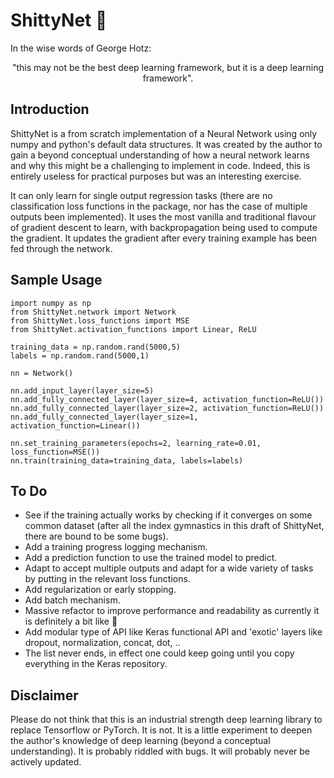 # ShittyNet :poop:
In the wise words of George Hotz:
<center>"this may not be the best deep learning framework, but it is a deep learning framework".</center>

## Introduction
ShittyNet is a from scratch implementation of a Neural Network using only numpy and python's default data structures. It was created by the author to gain a beyond conceptual understanding of how a neural network learns and why this might be a challenging to implement in code. Indeed, this is entirely useless for practical purposes but was an interesting exercise.

It can only learn for single output regression tasks (there are no classification loss functions in the package, nor has the case of multiple outputs been implemented). It uses the most vanilla and traditional flavour of gradient descent to learn, with backpropagation being used to compute the gradient. It updates the gradient after every training example has been fed through the network.

## Sample Usage
    import numpy as np
    from ShittyNet.network import Network
    from ShittyNet.loss_functions import MSE
    from ShittyNet.activation_functions import Linear, ReLU

    training_data = np.random.rand(5000,5)
    labels = np.random.rand(5000,1)

    nn = Network()

    nn.add_input_layer(layer_size=5)
    nn.add_fully_connected_layer(layer_size=4, activation_function=ReLU())
    nn.add_fully_connected_layer(layer_size=2, activation_function=ReLU())
    nn.add_fully_connected_layer(layer_size=1, activation_function=Linear())

    nn.set_training_parameters(epochs=2, learning_rate=0.01, loss_function=MSE())
    nn.train(training_data=training_data, labels=labels)

## To Do
- See if the training actually works by checking if it converges on some common dataset (after all the index gymnastics in this draft of ShittyNet, there are bound to be some bugs).
- Add a training progress logging mechanism.
- Add a prediction function to use the trained model to predict.
- Adapt to accept multiple outputs and adapt for a wide variety of tasks by putting in the relevant loss functions.
- Add regularization or early stopping.
- Add batch mechanism.
- Massive refactor to improve performance and readability as currently it is definitely a bit like :smiling_face_with_tear:	
- Add modular type of API like Keras functional API and 'exotic' layers like dropout, normalization, concat, dot, ..
- The list never ends, in effect one could keep going until you copy everything in the Keras repository.

## Disclaimer
Please do not think that this is an industrial strength deep learning library to replace Tensorflow or PyTorch. It is not. It is a little experiment to deepen the author's knowledge of deep learning (beyond a conceptual understanding). It is probably riddled with bugs. It will probably never be actively updated. 
